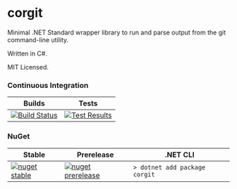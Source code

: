 # corgit

Minimal .NET Standard wrapper library to run and parse output from the git command-line utility.

Written in C#.

MIT Licensed.

### Continuous Integration
|Builds|Tests|
|------|-----|
|[![Build Status](https://dev.azure.com/jzebedee/corgit/_apis/build/status/jzebedee.corgit?branchName=master)](https://dev.azure.com/jzebedee/corgit/_build/latest?definitionId=1&branchName=master)|[![Test Results](https://img.shields.io/azure-devops/tests/jzebedee/corgit/1/master.svg?style=flat)](https://dev.azure.com/jzebedee/corgit/_build/latest?definitionId=1&branchName=master&view=ms.vss-test-web.build-test-results-tab)|

### NuGet
|Stable|Prerelease|.NET CLI|
|------|----------|--------|
|[![nuget stable](https://img.shields.io/nuget/v/corgit.svg?style=flat)](https://www.nuget.org/packages/corgit)|[![nuget prerelease](https://img.shields.io/nuget/vpre/corgit.svg?style=flat)](https://www.nuget.org/packages/corgit)|`> dotnet add package corgit`|
